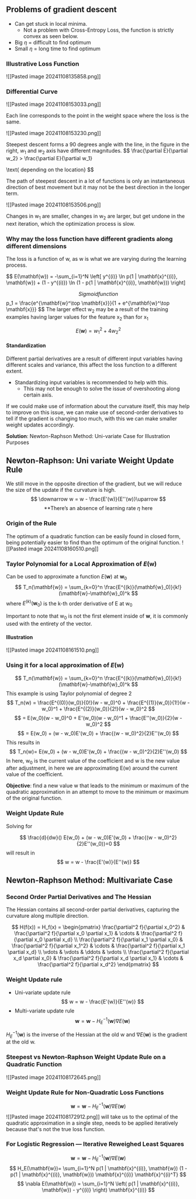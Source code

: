 
## Problems of gradient descent

- Can get stuck in local minima.
	- Not a problem with Cross-Entropy Loss, the function is strictly convex as seen below.
- Big $\eta$ = difficult to find optimum
- Small $\eta$ = long time to find optimum

### Illustrative Loss Function
![[Pasted image 20241108135858.png]]


### Differential Curve

![[Pasted image 20241108153033.png]]

Each line corresponds to the point in the weight space where the loss is the same.

![[Pasted image 20241108153230.png]]

Steepest descent forms a 90 degrees angle with the line, in the figure in the right, $w_1$ and $w_2$ axis have different magnitudes.
$$
\frac{\partial E}{\partial w_2} > \frac{\partial E}{\partial w_1}

\text{ depending on the location}
$$

The path of steepest descent in a lot of functions is only an instantaneous direction of best movement but it may not be the best direction in the longer term.

![[Pasted image 20241108153506.png]]

Changes in w$_1$ are smaller, changes in w$_2$ are larger, but get undone in the next iteration, which the optimization process is slow. 

### Why may the loss function have different gradients along different dimensions

The loss is a function of w, as w is what we are varying during the learning process.

$$
E(\mathbf{w}) = -\sum_{i=1}^N \left[ y^{(i)} \ln p(1 | \mathbf{x}^{(i)}, \mathbf{w}) + (1 - y^{(i)}) \ln (1 - p(1 | \mathbf{x}^{(i)}, \mathbf{w})) \right]


$$
Sigmoid function
$$
p_1 = \frac{e^{\mathbf{w}^\top \mathbf{x}}}{1 + e^{\mathbf{w}^\top \mathbf{x}}}
$$
The larger effect w$_2$ may be a result of the training examples having larger values for the feature x$_2$ than for x$_1$ 

$$
E(\mathbf{w}) = w_1^2 + 4w_2^2
$$
#### Standardization

Different partial derivatives are a result of different input variables having different scales and variance, this affect the loss function to a different extent.

- Standardizing input variables is recommended to help with this.
	- This may not be enough to solve the issue of overshooting along certain axis.

If we could make use of information about the curvature itself, this may help to improve on this issue, we can make use of second-order derivatives to tell if the gradient is changing too much, with this we can make smaller weight updates accordingly.

**Solution**: Newton-Raphson Method: Uni-variate Case for Illustration Purposes

## Newton-Raphson: Uni variate Weight Update Rule


We still move in the opposite direction of the gradient, but we will reduce the size of the update if the curvature is high.
$$
\downarrow w = w - \frac{E'(w)}{E''(w)}\uparrow
$$
$$
\text{**There's an absence of learning rate {$\eta$} here}
$$


### Origin of the Rule

The optimum of a quadratic function can be easily found in closed form, being potentially easier to find than the optimum of the original function.
![[Pasted image 20241108160510.png]]

### Taylor Polynomial for a Local Approximation of $E(\mathbf{w})$

Can be used to approximate a function $E(\mathbf{w})$ at $\mathbf{w}_0$
$$
T_n(\mathbf{w}) = \sum_{k=0}^n \frac{E^{(k)}(\mathbf{w}_0)}{k!}(\mathbf{w}-\mathbf{w}_0)^k
$$
where $E^{(k)}(\mathbf{w}_0)$ is the k-th order derivative of E at w$_0$ 

Important to note that w$_0$ is not the first element inside of $\mathbf{w}$, it is commonly used with the entirety of the vector.

#### Illustration
![[Pasted image 20241108161510.png]]


### Using it for a local approximation of $E(\mathbf{w})$

$$
T_n(\mathbf{w}) = \sum_{k=0}^n \frac{E^{(k)}(\mathbf{w}_0)}{k!}(\mathbf{w}-\mathbf{w}_0)^k
$$
This example is using Taylor polynomial of degree 2
$$
T_n(w) = \frac{E^{(0)}(w_0)}{0!}(w - w_0)^0 + \frac{E^{(1)}(w_0)}{1!}(w - w_0)^1 + \frac{E^{(2)}(w_0)}{2!}(w - w_0)^2
$$
$$
= E(w_0)(w - w_0)^0 + E'(w_0)(w - w_0)^1 + \frac{E''(w_0)}{2}(w - w_0)^2
$$
$$
= E(w_0) + (w - w_0)E'(w_0) + \frac{(w - w_0)^2}{2}E''(w_0)
$$
This results in 
$$
T_n(w)= E(w_0) + (w - w_0)E'(w_0) + \frac{(w - w_0)^2}{2}E''(w_0)
$$
In here, w$_0$ is the current value of the coefficient and w is the new value after adjustment, in here we are approximating E(w) around the current value of the coefficient.

**Objective**: find a new value w that leads to the minimum or maximum of the quadratic approximation in an attempt to move to the minimum or maximum of the original function.

### Weight Update Rule

Solving for 

$$
\frac{d}{dw}() E(w_0) + (w - w_0)E'(w_0) + \frac{(w - w_0)^2}{2}E''(w_0))=0
$$
will result in
$$
w = w - \frac{E'(w)}{E''(w)}
$$

## Newton-Raphson Method: Multivariate Case

### Second Order Partial Derivatives and The Hessian

The Hessian contains all second-order partial derivatives, capturing the curvature along multiple direction.

$$
H(f(x)) = H_f(x) = \begin{pmatrix}
\frac{\partial^2 f}{\partial x_0^2} & \frac{\partial^2 f}{\partial x_0 \partial x_1} & \cdots & \frac{\partial^2 f}{\partial x_0 \partial x_d} \\
\frac{\partial^2 f}{\partial x_1 \partial x_0} & \frac{\partial^2 f}{\partial x_1^2} & \cdots & \frac{\partial^2 f}{\partial x_1 \partial x_d} \\
\vdots & \vdots & \ddots & \vdots \\
\frac{\partial^2 f}{\partial x_d \partial x_0} & \frac{\partial^2 f}{\partial x_d \partial x_1} & \cdots & \frac{\partial^2 f}{\partial x_d^2}
\end{pmatrix}
$$
### Weight Update rule

- Uni-variate update rule
$$
w = w - \frac{E'(w)}{E''(w)}
$$
- Multi-variate update rule
$$
\mathbf{w} = \mathbf{w}- H_E^{-1}(\mathbf{w}) \nabla E(\mathbf{w})
$$

$H_E^{-1}(\mathbf{w})$ is the inverse of the Hessian at the old w and $\nabla E(\mathbf{w})$ is the gradient at the old w.

### Steepest vs Newton-Raphson Weight Update Rule on a Quadratic Function

![[Pasted image 20241108172645.png]]

### Weight Update Rule for Non-Quadratic Loss Functions

$$
\mathbf{w} = \mathbf{w}- H_E^{-1}(\mathbf{w}) \nabla E(\mathbf{w})
$$
![[Pasted image 20241108172912.png]]
will take us to the optimal of the quadratic approximation in a single step, needs to be applied iteratively because that's not the true loss function.


### For Logistic Regression — Iterative  Reweighed Least Squares

$$
\mathbf{w} = \mathbf{w}- H_E^{-1}(\mathbf{w}) \nabla E(\mathbf{w})
$$
$$
H_E(\mathbf{w})= \sum_{i=1}^N p(1 | \mathbf{x}^{(i)}, \mathbf{w}) (1 - p(1 | \mathbf{x}^{(i)}, \mathbf{w})) \mathbf{x}^{(i)} \mathbf{x}^{(i)^T}
$$
$$
\nabla E(\mathbf{w}) = \sum_{i=1}^N \left( p(1 | \mathbf{x}^{(i)}, \mathbf{w}) - y^{(i)} \right) \mathbf{x}^{(i)}
$$

